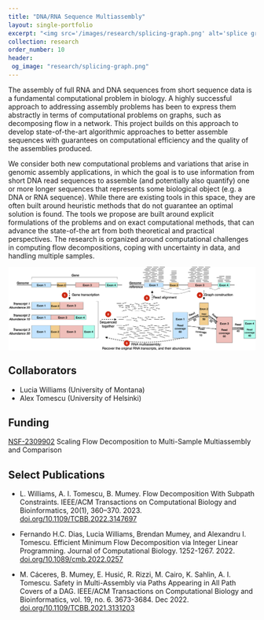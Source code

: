 ```yaml
---
title: "DNA/RNA Sequence Multiassembly"
layout: single-portfolio
excerpt: "<img src='/images/research/splicing-graph.png' alt='splice graph'>"
collection: research
order_number: 10
header: 
 og_image: "research/splicing-graph.png"
---
```



The assembly of full RNA and DNA sequences from short sequence data is a fundamental computational problem in biology.  A highly successful approach to addressing assembly problems has been to express them abstractly in terms of computational problems on graphs, such as 
decomposing flow in a network.  This project builds on this approach to develop 
state-of-the-art algorithmic approaches to better assemble sequences with guarantees on
computational efficiency and the quality of the assemblies produced.


We consider both new computational problems and variations that arise in genomic assembly
applications, in which the goal is to use information from short
DNA read sequences to assemble (and potentially also quantify) one or more longer sequences that
represents some biological object (e.g. a DNA or RNA sequence).
While there are existing tools in this space, they are often built around heuristic methods that
do not guarantee an optimal solution is found.  The tools we propose are built around 
explicit formulations of the problems and on exact computational methods, that can
advance the state-of-the art from both theoretical and practical perspectives.
The research is organized around computational challenges in computing flow decompositions,
coping with uncertainty in data, and handling multiple samples. 

<img src="/images/research/splicing-graph.png" style="display: block; margin: auto;" />


## Collaborators

- Lucia Williams (University of Montana)
- Alex Tomescu (University of Helsinki)

## Funding

[NSF-2309902](https://www.nsf.gov/awardsearch/showAward?AWD_ID=2309902) Scaling Flow Decomposition to Multi-Sample Multiassembly and Comparison

## Select Publications

- L. Williams, A. I. Tomescu, B. Mumey. Flow Decomposition With Subpath Constraints. IEEE/ACM Transactions on Computational Biology and Bioinformatics, 20(1), 360–370. 2023.
[doi.org/10.1109/TCBB.2022.3147697](http://doi.org/10.1109/TCBB.2022.3147697)

- Fernando H.C. Dias, Lucia Williams, Brendan Mumey, and Alexandru I. Tomescu.
Efficient Minimum Flow Decomposition via Integer Linear Programming.
Journal of Computational Biology. 1252-1267. 2022. 
[doi.org/10.1089/cmb.2022.0257](http://doi.org/10.1089/cmb.2022.0257)

- M. Cáceres, B. Mumey, E. Husić, R. Rizzi, M. Cairo, K. Sahlin, A. I. Tomescu. Safety in Multi-Assembly via Paths Appearing in All Path Covers of a DAG. IEEE/ACM Transactions on Computational Biology and Bioinformatics, vol. 19, no. 6. 3673-3684. Dec 2022.
[doi.org/10.1109/TCBB.2021.3131203](http://doi.org/10.1109/TCBB.2021.3131203)




